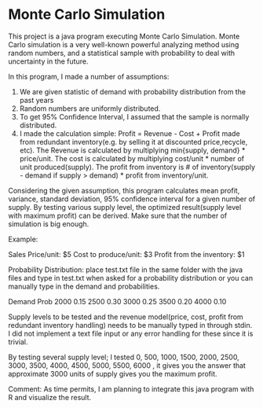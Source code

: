 # Monte Carlo Simulation
This project is a java program executing Monte Carlo Simulation.
Monte Carlo simulation is a very well-known powerful analyzing method using random numbers, and a statistical sample with probability to deal with uncertainty in the future.

In this program, I made a number of assumptions: 
1. We are given statistic of demand with probability distribution from the past years
2. Random numbers are uniformly distributed.
3. To get 95% Confidence Interval, I assumed that the sample is normally distributed.
4. I made the calculation simple: 
   Profit = Revenue - Cost + Profit made from redundant inventory(e.g. by selling it at discounted price,recycle, etc).
   The Revenue is calculated by multiplying min{supply, demand} * price/unit.
   The cost is calculated by multiplying cost/unit * number of unit produced(supply).
   The profit from inventory is # of inventory(supply - demand if supply > demand) * profit from inventory/unit.

Considering the given assumption, this program calculates mean profit, variance, standard deviation, 95% confidence interval for a given number of supply. 
By testing various supply level, the optimized result(supply level with maximum profit) can be derived. 
Make sure that the number of simulation is big enough. 

Example: 

Sales Price/unit: $5
Cost to produce/unit: $3
Profit from the inventory: $1

Probability Distribution: place test.txt file in the same folder with the java files and type in test.txt when asked for a probability distribution or you can manually type in the demand and probabilities.

Demand  Prob
2000    0.15
2500    0.30
3000    0.25
3500    0.20
4000    0.10

Supply levels to be tested and the revenue model(price, cost, profit from redundant inventory handling) needs to be manually typed in through stdin. 
I did not implement a text file input or any error handling for these since it is trivial. 

By testing several supply level; I tested 0, 500, 1000, 1500, 2000, 2500, 3000, 3500, 4000, 4500, 5000, 5500, 6000
, it gives you the answer that approximate 3000 units of supply gives you the maximum profit.

Comment:
As time permits, I am planning to integrate this java program with R and visualize the result.
